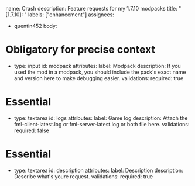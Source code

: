 name: Crash
description: Feature requests for my 1.7.10 modpacks
title: "[1.7.10]: "
labels: ["enhancement"]
assignees:
  - quentin452
body:

# Obligatory for precise context
  - type: input
    id: modpack
    attributes:
      label: Modpack
      description: If you used the mod in a modpack, you should include the pack's exact name and version here to make debugging easier.
    validations:
      required: true
# Essential
  - type: textarea
    id: logs
    attributes:
      label: Game log
      description: Attach the fml-client-latest.log or fml-server-latest.log or both file here.
    validations:
      required: false
# Essential
  - type: textarea
    id: description
    attributes:
      label: Description
      description: Describe what's youre request.
    validations:
      required: true
